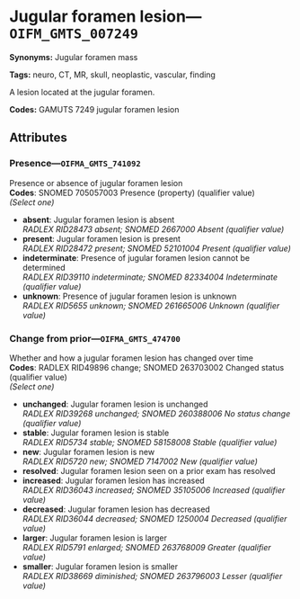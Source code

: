# Jugular foramen lesion—`OIFM_GMTS_007249`

**Synonyms:** Jugular foramen mass

**Tags:** neuro, CT, MR, skull, neoplastic, vascular, finding

A lesion located at the jugular foramen.

**Codes:** GAMUTS 7249 jugular foramen lesion

## Attributes

### Presence—`OIFMA_GMTS_741092`

Presence or absence of jugular foramen lesion  
**Codes**: SNOMED 705057003 Presence (property) (qualifier value)  
*(Select one)*

- **absent**: Jugular foramen lesion is absent  
_RADLEX RID28473 absent; SNOMED 2667000 Absent (qualifier value)_
- **present**: Jugular foramen lesion is present  
_RADLEX RID28472 present; SNOMED 52101004 Present (qualifier value)_
- **indeterminate**: Presence of jugular foramen lesion cannot be determined  
_RADLEX RID39110 indeterminate; SNOMED 82334004 Indeterminate (qualifier value)_
- **unknown**: Presence of jugular foramen lesion is unknown  
_RADLEX RID5655 unknown; SNOMED 261665006 Unknown (qualifier value)_

### Change from prior—`OIFMA_GMTS_474700`

Whether and how a jugular foramen lesion has changed over time  
**Codes**: RADLEX RID49896 change; SNOMED 263703002 Changed status (qualifier value)  
*(Select one)*

- **unchanged**: Jugular foramen lesion is unchanged  
_RADLEX RID39268 unchanged; SNOMED 260388006 No status change (qualifier value)_
- **stable**: Jugular foramen lesion is stable  
_RADLEX RID5734 stable; SNOMED 58158008 Stable (qualifier value)_
- **new**: Jugular foramen lesion is new  
_RADLEX RID5720 new; SNOMED 7147002 New (qualifier value)_
- **resolved**: Jugular foramen lesion seen on a prior exam has resolved  
- **increased**: Jugular foramen lesion has increased  
_RADLEX RID36043 increased; SNOMED 35105006 Increased (qualifier value)_
- **decreased**: Jugular foramen lesion has decreased  
_RADLEX RID36044 decreased; SNOMED 1250004 Decreased (qualifier value)_
- **larger**: Jugular foramen lesion is larger  
_RADLEX RID5791 enlarged; SNOMED 263768009 Greater (qualifier value)_
- **smaller**: Jugular foramen lesion is smaller  
_RADLEX RID38669 diminished; SNOMED 263796003 Lesser (qualifier value)_